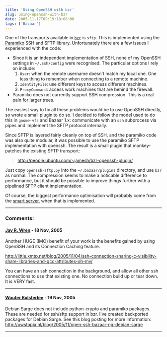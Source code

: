 ```yaml
---
title: 'Using OpenSSH with bzr'
slug: using-openssh-with-bzr
date: 2005-11-17T09:19:18+08:00
tags: ['Bazaar']
---
```


One of the transports available in
[`bzr`](http://www.bazaar-ng.org/) is `sftp`. This is
implemented using the [Paramiko](http://www.lag.net/paramiko/) SSH and
SFTP library. Unfortunately there are a few issues I experienced with
the code:

-   Since it is an independent implementation of SSH, none of my OpenSSH
    settings in `~/.ssh/config` were recognised. The particular options
    I rely on include:
    1.  `User`: when the remote username doesn\'t match my local one.
        One less thing to remember when connecting to a remote machine.
    2.  `IdentityFile`: use different keys to access different machines.
    3.  `ProxyCommand`: access work machines that are behind the
        firewall.
-   Paramiko does not currently support SSH compression. This is a real
    pain for larger trees.

The easiest way to fix all these problems would be to use OpenSSH
directly, so wrote a small plugin to do so. I decided to follow the
model used to do this in `gnome-vfs` and Bazaar 1.x: communicate with an
`ssh` subprocess via pipes and implement the SFTP protocol internally.

Since SFTP is layered fairly cleanly on top of SSH, and the paramiko
code was also quite modular, it was possible to use the paramiko SFTP
implementation with openssh. The result is a small plugin that
monkey-patches the existing SFTP transport:

> <http://people.ubuntu.com/~jamesh/bzr-openssh-plugin/>

Just copy `openssh-sftp.py` into the `~/.bazaar/plugins` directory, and
use `bzr` as normal. The compression seems to make a noticable
difference to performance, but it should be possible to improve things
further with a pipelined SFTP client implementation.

Of course, the biggest performance optimisation will probably come from
the [smart server](http://bazaar.canonical.com/SmartServer), when that
is implemented.

---
### Comments:
#### [Jay R. Wren](http://little.xmtp.net/blog/) - <time datetime="2005-11-18 04:52:58">18 Nov, 2005</time>

Another HUGE (IMO) benefit of your work is the benefits gained by using
OpenSSH and its Connection Caching feature.

<http://little.xmtp.net/blog/2005/11/04/ssh-connection-sharing-c-visibility-share-libraries-and-gcc-attributes-oh-my/>

You can have an ssh connection in the background, and allow all other
ssh connections to use that existing one. No connection build up or tear
down. It is VERY fast.

---
#### [Wouter Bolsterlee](http://uwstopia.nl/) - <time datetime="2005-11-19 01:35:37">19 Nov, 2005</time>

Debian Sarge does not include python-crypto and paramiko packages. These
are needed for ssh/sftp support in bzr. I\'ve created backported
packages for Debian Sarge. See this blog posting for more information:\
<http://uwstopia.nl/blog/2005/11/open-ssh-bazaar-ng-debian-sarge>

---
